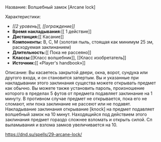 Название: Волшебный замок \[Arcane lock] 

Характеристики:
- *[[2 уровень]], [[ограждение]]*
- **Время накладывания:**[[ 1 действие]]
- **Дистанция:**[[ Касание]]
- **Компоненты:** В, С, М (золотая пыль, стоящая как минимум 25 зм, расходуемая заклинанием)
- **Длительность:**[[ Пока не рассеяно]]
- **Классы:**[[Класс  волшебник]], [[Класс изобретатель]]
- **Источник:**[[ «Player's handbook»]]

Описание:
Вы касаетесь закрытой двери, окна, ворот, сундука или другого входа, и он становится запертым. Вы и указанные при накладывании этого заклинания существа можете открывать предмет как обычно. Вы можете также установить пароль, произношение которого в пределах 5 футов от предмета подавляет заклинание на 1 минуту. В противном случае предмет не открывается, пока его не сломают, или пока заклинание не рассеют или не подавят. Накладывание заклинания открывание [knock] на предмет подавляет волшебный замок на 10 минут.
Находящийся под действием этого заклинания предмет гораздо сложнее взломать и открыть силой. Сл выламывания и взлома замков увеличивается на 10.

https://dnd.su/spells/29-arcane-lock/